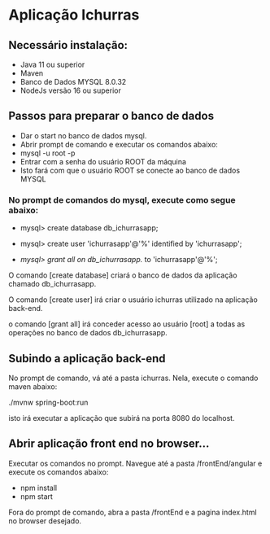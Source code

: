 # Aplicação Ichurras

## Necessário instalação: 
* Java 11 ou superior
* Maven
* Banco de Dados MYSQL 8.0.32
* NodeJs versão 16 ou superior

## Passos para preparar o banco de dados
* Dar o start no banco de dados mysql.
* Abrir prompt de comando e executar os comandos abaixo:
* mysql -u root -p
* Entrar com a senha do usuário ROOT da máquina
* Isto fará com que o usuário ROOT se conecte ao banco de dados MYSQL

### No prompt de comandos do mysql, execute como segue abaixo: 

* mysql> create database db_ichurrasapp;

* mysql> create user 'ichurrasapp'@'%' identified by 'ichurrasapp';

* *mysql> grant all on db_ichurrasapp.* to  'ichurrasapp'@'%';


O comando [create database] criará o banco de dados da aplicação chamado db_ichurrasapp.

O comando [create user] irá criar o usuário ichurras utilizado na aplicação back-end.

o comando [grant all] irá conceder acesso ao usuário [root] a todas as operações no banco de dados db_ichurrasapp.



## Subindo a aplicação back-end


No prompt de comando, vá até a pasta ichurras. Nela, execute o comando maven abaixo:

./mvnw spring-boot:run

isto irá executar a aplicação que subirá na porta 8080 do localhost.



## Abrir aplicação front end no browser...


Executar os comandos no prompt.
Navegue até a pasta /frontEnd/angular e execute os comandos abaixo:
* npm install
* npm start

Fora do prompt de comando, abra a pasta /frontEnd e a pagina index.html no browser desejado.
